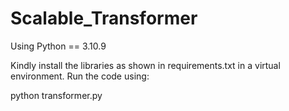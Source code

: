 # Scalable_Transformer

Using Python == 3.10.9


Kindly install the libraries as shown in requirements.txt in a virtual environment.
Run the code using:

python transformer.py 
